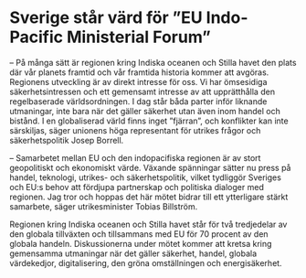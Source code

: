 # Sverige står värd för ”EU Indo-Pacific Ministerial Forum”

– På många sätt är regionen kring Indiska oceanen och Stilla havet den plats där vår planets framtid och vår framtida historia kommer att avgöras. Regionens utveckling är av direkt intresse för oss. Vi har ömsesidiga säkerhetsintressen och ett gemensamt intresse av att upprätthålla den regelbaserade världsordningen. I dag står båda parter inför liknande utmaningar, inte bara när det gäller säkerhet utan även inom handel och bistånd. I en globaliserad värld finns inget ”fjärran”, och konflikter kan inte särskiljas, säger unionens höga representant för utrikes frågor och säkerhetspolitik Josep Borrell.

– Samarbetet mellan EU och den indopacifiska regionen är av stort geopolitiskt och ekonomiskt värde. Växande spänningar sätter nu press på handel, teknologi, utrikes- och säkerhetspolitik, vilket tydliggör Sveriges och EU:s behov att fördjupa partnerskap och politiska dialoger med regionen. Jag tror och hoppas det här mötet bidrar till ett ytterligare stärkt samarbete, säger utrikesminister Tobias Billström.

Regionen kring Indiska oceanen och Stilla havet står för två tredjedelar av den globala tillväxten och tillsammans med EU för 70 procent av den globala handeln. Diskussionerna under mötet kommer att kretsa kring gemensamma utmaningar när det gäller säkerhet, handel, globala värdekedjor, digitalisering, den gröna omställningen och energisäkerhet.
